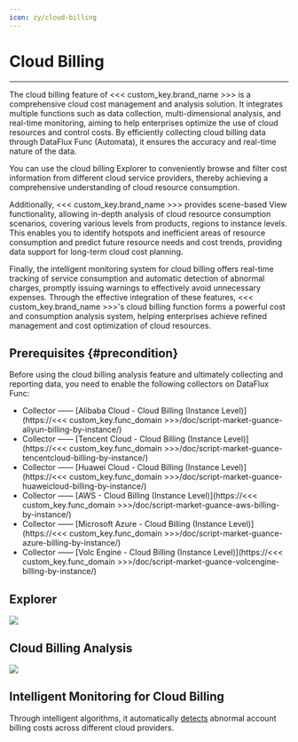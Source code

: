 ```yaml
---
icon: zy/cloud-billing
---
```


# Cloud Billing
---

The cloud billing feature of <<< custom_key.brand_name >>> is a comprehensive cloud cost management and analysis solution. It integrates multiple functions such as data collection, multi-dimensional analysis, and real-time monitoring, aiming to help enterprises optimize the use of cloud resources and control costs. By efficiently collecting cloud billing data through DataFlux Func (Automata), it ensures the accuracy and real-time nature of the data.

You can use the cloud billing Explorer to conveniently browse and filter cost information from different cloud service providers, thereby achieving a comprehensive understanding of cloud resource consumption.

Additionally, <<< custom_key.brand_name >>> provides scene-based View functionality, allowing in-depth analysis of cloud resource consumption scenarios, covering various levels from products, regions to instance levels. This enables you to identify hotspots and inefficient areas of resource consumption and predict future resource needs and cost trends, providing data support for long-term cloud cost planning.

Finally, the intelligent monitoring system for cloud billing offers real-time tracking of service consumption and automatic detection of abnormal charges, promptly issuing warnings to effectively avoid unnecessary expenses. Through the effective integration of these features, <<< custom_key.brand_name >>>'s cloud billing function forms a powerful cost and consumption analysis system, helping enterprises achieve refined management and cost optimization of cloud resources.

## Prerequisites {#precondition}

Before using the cloud billing analysis feature and ultimately collecting and reporting data, you need to enable the following collectors on DataFlux Func:

- Collector —— [Alibaba Cloud - Cloud Billing (Instance Level)](https://<<< custom_key.func_domain >>>/doc/script-market-guance-aliyun-billing-by-instance/)
- Collector —— [Tencent Cloud - Cloud Billing (Instance Level)](https://<<< custom_key.func_domain >>>/doc/script-market-guance-tencentcloud-billing-by-instance/)
- Collector —— [Huawei Cloud - Cloud Billing (Instance Level)](https://<<< custom_key.func_domain >>>/doc/script-market-guance-huaweicloud-billing-by-instance/)
- Collector —— [AWS - Cloud Billing (Instance Level)](https://<<< custom_key.func_domain >>>/doc/script-market-guance-aws-billing-by-instance/)
- Collector —— [Microsoft Azure - Cloud Billing (Instance Level)](https://<<< custom_key.func_domain >>>/doc/script-market-guance-azure-billing-by-instance/)
- Collector —— [Volc Engine - Cloud Billing (Instance Level)](https://<<< custom_key.func_domain >>>/doc/script-market-guance-volcengine-billing-by-instance/)

## Explorer

![](img/bill-intelligent-detection-2.png)

## Cloud Billing Analysis

![](img/bill-intelligent-detection-3.png)

## Intelligent Monitoring for Cloud Billing

Through intelligent algorithms, it automatically [detects](../monitoring/intelligent-monitoring/cloud-bill-detection.md) abnormal account billing costs across different cloud providers.